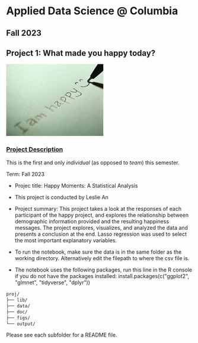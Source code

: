 # Applied Data Science @ Columbia
## Fall 2023
## Project 1: What made you happy today?

![image](figs/title.jpeg)

### [Project Description](doc/Proj1_desc.md)
This is the first and only *individual* (as opposed to *team*) this semester. 

Term: Fall 2023

+ Projec title: Happy Moments: A Statistical Analysis
+ This project is conducted by Leslie An

+ Project summary: This project takes a look at the responses of each participant of the happy project, and explores the relationship between demographic information provided and the resulting happiness messages. The project explores, visualizes, and analyzed the data and presents a conclusion at the end. Lasso regression was used to select the most important explanatory variables.
+ To run the notebook, make sure the data is in the same folder as the working directory. Alternatively edit the filepath to where the csv file is.
+ The notebook uses the following packages, run this line in the R console if you do not have the packages installed: install.packages(c("ggplot2", "glmnet", "tidyverse", "dplyr"))

  



```
proj/
├── lib/
├── data/
├── doc/
├── figs/
└── output/
```

Please see each subfolder for a README file.
